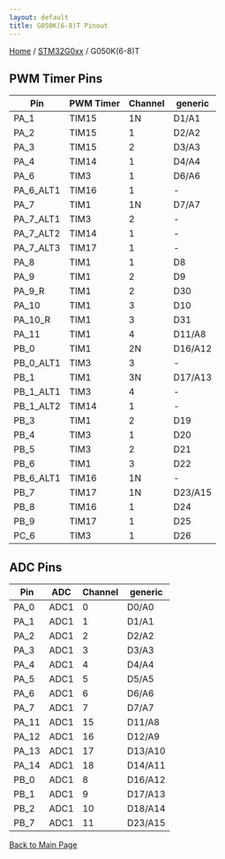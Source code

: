 ```yaml
---
layout: default
title: G050K(6-8)T Pinout
---
```


[Home](../../index.md) / [STM32G0xx](../index.md) / G050K(6-8)T

## PWM Timer Pins

| Pin | PWM Timer | Channel | generic |
| --- | --- | --- | --- |
| PA_1 | TIM15 | 1N | D1/A1 |
| PA_2 | TIM15 | 1 | D2/A2 |
| PA_3 | TIM15 | 2 | D3/A3 |
| PA_4 | TIM14 | 1 | D4/A4 |
| PA_6 | TIM3 | 1 | D6/A6 |
| PA_6_ALT1 | TIM16 | 1 | - |
| PA_7 | TIM1 | 1N | D7/A7 |
| PA_7_ALT1 | TIM3 | 2 | - |
| PA_7_ALT2 | TIM14 | 1 | - |
| PA_7_ALT3 | TIM17 | 1 | - |
| PA_8 | TIM1 | 1 | D8 |
| PA_9 | TIM1 | 2 | D9 |
| PA_9_R | TIM1 | 2 | D30 |
| PA_10 | TIM1 | 3 | D10 |
| PA_10_R | TIM1 | 3 | D31 |
| PA_11 | TIM1 | 4 | D11/A8 |
| PB_0 | TIM1 | 2N | D16/A12 |
| PB_0_ALT1 | TIM3 | 3 | - |
| PB_1 | TIM1 | 3N | D17/A13 |
| PB_1_ALT1 | TIM3 | 4 | - |
| PB_1_ALT2 | TIM14 | 1 | - |
| PB_3 | TIM1 | 2 | D19 |
| PB_4 | TIM3 | 1 | D20 |
| PB_5 | TIM3 | 2 | D21 |
| PB_6 | TIM1 | 3 | D22 |
| PB_6_ALT1 | TIM16 | 1N | - |
| PB_7 | TIM17 | 1N | D23/A15 |
| PB_8 | TIM16 | 1 | D24 |
| PB_9 | TIM17 | 1 | D25 |
| PC_6 | TIM3 | 1 | D26 |


## ADC Pins

| Pin | ADC | Channel | generic |
| --- | --- | --- | --- |
| PA_0 | ADC1 | 0 | D0/A0 |
| PA_1 | ADC1 | 1 | D1/A1 |
| PA_2 | ADC1 | 2 | D2/A2 |
| PA_3 | ADC1 | 3 | D3/A3 |
| PA_4 | ADC1 | 4 | D4/A4 |
| PA_5 | ADC1 | 5 | D5/A5 |
| PA_6 | ADC1 | 6 | D6/A6 |
| PA_7 | ADC1 | 7 | D7/A7 |
| PA_11 | ADC1 | 15 | D11/A8 |
| PA_12 | ADC1 | 16 | D12/A9 |
| PA_13 | ADC1 | 17 | D13/A10 |
| PA_14 | ADC1 | 18 | D14/A11 |
| PB_0 | ADC1 | 8 | D16/A12 |
| PB_1 | ADC1 | 9 | D17/A13 |
| PB_2 | ADC1 | 10 | D18/A14 |
| PB_7 | ADC1 | 11 | D23/A15 |


[Back to Main Page](../../index.md)